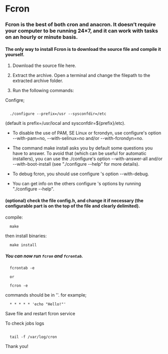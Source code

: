 # Fcron

### Fcron is the best of both cron and anacron. It doesn’t require your computer to be running 24×7, and it can work with tasks on an hourly or minute basis.

#### The only way to install Fcron is to download the source file and compile it yourself.

1. Download the source file here.

2. Extract the archive. Open a terminal and change the filepath to the extracted archive folder.

3. Run the following commands:

Configre;

```code 

  ./configure --prefix=/usr --sysconfdir=/etc

```
(default is prefix=/usr/local and sysconfdir=${prefix}/etc).

  - To disable the use of PAM, SE Linux or fcrondyn, use configure's option --with-pam=no, --with-selinux=no and/or --with-fcrondyn=no.

  - The command make install asks you by default some questions you have to answer. To avoid that (which can be useful for automatic installers), you can use the ./configure's option --with-answer-all and/or --with-boot-install (see "./configure --help" for more details).

  - To debug fcron, you should use configure 's option --with-debug.

  - You can get info on the others configure 's options by running "./configure --help".


#### (optional) check the file config.h, and change it if necessary (the configurable part is on the top of the file and clearly delimited).

compile:

```code
  make  
```

then install binaries:

```code 
  make install
```

##### You can now run `fcron` and `fcrontab`.

```code
  fcrontab -e 
  
  or 
  
  fcron -e
```

commands should be in ''. for example;

```code 
  * * * * * 'echo "Hello!"'
```

Save file and restart fcron service

To check jobs logs 

```code 

  tail -f /var/log/cron

```

Thank you!
